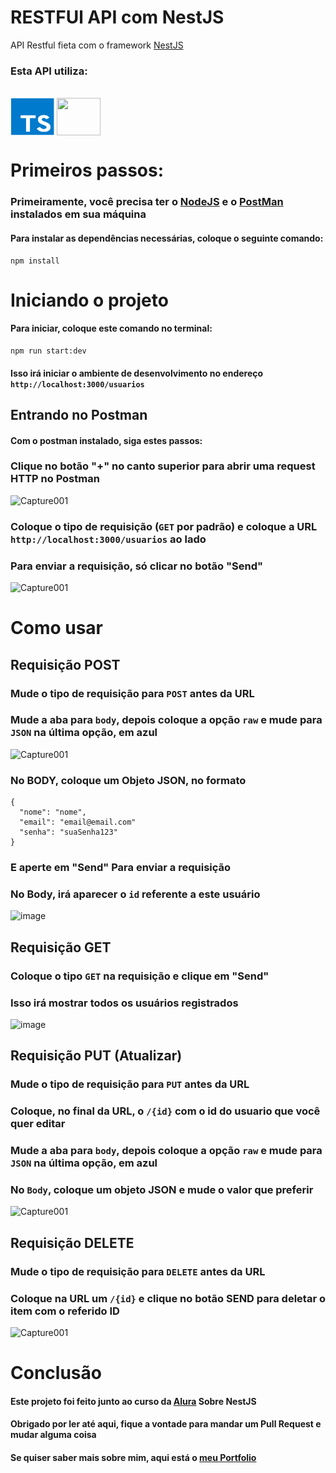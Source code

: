 # RESTFUl API com NestJS
API Restful fieta com o framework <a href="https://nestjs.com">NestJS</a><br>
### Esta API utiliza: <br>
<div style="display: inline_block" align="left"><br>
  <img align="center" height="60" width="70" src="https://raw.githubusercontent.com/devicons/devicon/master/icons/typescript/typescript-plain.svg">
  <img align="center" height="60" width="70" src="https://d33wubrfki0l68.cloudfront.net/e937e774cbbe23635999615ad5d7732decad182a/26072/logo-small.ede75a6b.svg">
</div>

# Primeiros passos:
### Primeiramente, você precisa ter o <a href="https://nodejs.org/en/">NodeJS</a> e o <a href="https://www.postman.com/downloads/?utm_source=postman-home">PostMan</a> instalados em sua máquina <br>
#### Para instalar as dependências necessárias, coloque o seguinte comando:
```
npm install
```

# Iniciando o projeto
#### Para iniciar, coloque este comando no terminal:
```
npm run start:dev
```
#### Isso irá iniciar o ambiente de desenvolvimento no endereço `http://localhost:3000/usuarios`

## Entrando no Postman
#### Com o postman instalado, siga estes passos:
### Clique no botão "+" no canto superior para abrir uma request HTTP no Postman
![Capture001](https://user-images.githubusercontent.com/83819836/221372140-27f037a4-e6e0-43c9-911c-dc6ddcf39255.png)
### Coloque o tipo de requisição (`GET` por padrão) e coloque a URL `http://localhost:3000/usuarios` ao lado
### Para enviar a requisição, só clicar no botão "Send"
![Capture001](https://user-images.githubusercontent.com/83819836/221372268-4de7c259-15bf-402a-bf53-11f093243d53.png)

# Como usar

## Requisição POST
### Mude o tipo de requisição para `POST` antes da URL
### Mude a aba para `body`, depois coloque a opção `raw` e mude para `JSON` na última opção, em azul
![Capture001](https://user-images.githubusercontent.com/83819836/221372571-8a33e337-10e4-457e-a876-d7a5cc95c75c.png)
### No BODY, coloque um Objeto JSON, no formato
```
{
  "nome": "nome",
  "email": "email@email.com"
  "senha": "suaSenha123"
}
```
### E aperte em "Send" Para enviar a requisição
### No Body, irá aparecer o `id` referente a este usuário
![image](https://user-images.githubusercontent.com/83819836/221372634-b4876c38-0adb-4548-85e6-d991c8147ab4.png)

## Requisição GET
### Coloque o tipo `GET` na requisição e clique em "Send"
### Isso irá mostrar todos os usuários registrados
![image](https://user-images.githubusercontent.com/83819836/221372721-8cfbe2f7-ccc5-4c96-a9c3-c0bb36140d32.png)

## Requisição PUT (Atualizar)
### Mude o tipo de requisição para `PUT` antes da URL
### Coloque, no final da URL, o `/{id}` com o id do usuario que você quer editar
### Mude a aba para `body`, depois coloque a opção `raw` e mude para `JSON` na última opção, em azul
### No `Body`, coloque um objeto JSON e mude o valor que preferir
![Capture001](https://user-images.githubusercontent.com/83819836/221372925-4506a319-730b-405a-9ada-95cfb9e9fe6b.png)

## Requisição DELETE
### Mude o tipo de requisição para `DELETE` antes da URL
### Coloque na URL um `/{id}` e clique no botão SEND para deletar o item com o referido ID
![Capture001](https://user-images.githubusercontent.com/83819836/221372978-8ec8e25a-9932-4f5c-99fd-7853139dfb99.png)

# Conclusão
#### Este projeto foi feito junto ao curso da <a href="https://www.alura.com.br">Alura</a> Sobre NestJS
#### Obrigado por ler até aqui, fique a vontade para mandar um Pull Request e mudar alguma coisa
#### Se quiser saber mais sobre mim, aqui está o <a href="https://luciano655dev.netlify.app">meu Portfolio</a>
